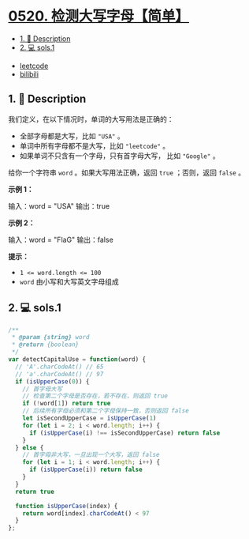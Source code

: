 # [0520. 检测大写字母【简单】](https://github.com/Tdahuyou/leetcode/tree/main/0520.%20%E6%A3%80%E6%B5%8B%E5%A4%A7%E5%86%99%E5%AD%97%E6%AF%8D%E3%80%90%E7%AE%80%E5%8D%95%E3%80%91)

<!-- region:toc -->
- [1. 📝 Description](#1--description)
- [2. 💻 sols.1](#2--sols1)
<!-- endregion:toc -->
- [leetcode](https://leetcode.cn/problems/detect-capital)
- [bilibili](https://www.bilibili.com/video/BV1DivNejEb1/)

## 1. 📝 Description

我们定义，在以下情况时，单词的大写用法是正确的：

- 全部字母都是大写，比如 `"USA"` 。
- 单词中所有字母都不是大写，比如 `"leetcode"` 。
- 如果单词不只含有一个字母，只有首字母大写， 比如 `"Google"` 。

给你一个字符串 `word` 。如果大写用法正确，返回 `true` ；否则，返回 `false` 。

**示例 1：**

输入：word = "USA"
输出：true

**示例 2：**

输入：word = "FlaG"
输出：false

**提示：**

- `1 <= word.length <= 100`
- `word` 由小写和大写英文字母组成

## 2. 💻 sols.1

```javascript
/**
 * @param {string} word
 * @return {boolean}
 */
var detectCapitalUse = function(word) {
  // 'A'.charCodeAt() // 65
  // 'a'.charCodeAt() // 97
  if (isUpperCase(0)) {
    // 首字母大写
    // 检查第二个字母是否存在，若不存在，则返回 true
    if (!word[1]) return true
    // 后续所有字母必须和第二个字母保持一致，否则返回 false
    let isSecondUpperCase = isUpperCase(1)
    for (let i = 2; i < word.length; i++) {
      if (isUpperCase(i) !== isSecondUpperCase) return false
    }
  } else {
    // 首字母非大写，一旦出现一个大写，返回 false
    for (let i = 1; i < word.length; i++) {
      if (isUpperCase(i)) return false
    }
  }
  return true

  function isUpperCase(index) {
    return word[index].charCodeAt() < 97
  }
};
```









